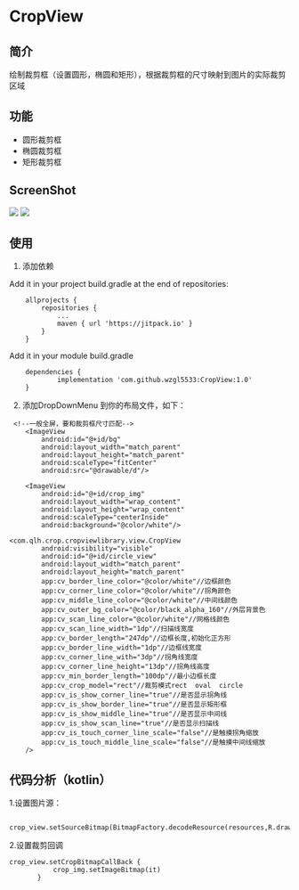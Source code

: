 # CropView

## 简介
绘制裁剪框（设置圆形，椭圆和矩形），根据裁剪框的尺寸映射到图片的实际裁剪区域

## 功能
* 圆形裁剪框
* 椭圆裁剪框
* 矩形裁剪框

## ScreenShot
![](https://github.com/wzgl5533/CropView/blob/master/screenshot/1.gif)
![](https://github.com/wzgl5533/CropView/blob/master/screenshot/2.gif)

## 使用
1. 添加依赖

Add it in your project build.gradle at the end of repositories:
```
	allprojects {
		repositories {
			...
			maven { url 'https://jitpack.io' }
		}
	}
```
Add it in your module build.gradle
```
	dependencies {
	        implementation 'com.github.wzgl5533:CropView:1.0'
	}
```
2. 添加DropDownMenu 到你的布局文件，如下：
```
 <!--一般全屏，要和裁剪框尺寸匹配-->
    <ImageView
        android:id="@+id/bg"
        android:layout_width="match_parent"
        android:layout_height="match_parent"
        android:scaleType="fitCenter"
        android:src="@drawable/d"/>
	
    <ImageView
        android:id="@+id/crop_img"
        android:layout_width="wrap_content"
        android:layout_height="wrap_content"
        android:scaleType="centerInside"
        android:background="@color/white"/>
	
<com.qlh.crop.cropviewlibrary.view.CropView
        android:visibility="visible"
        android:id="@+id/circle_view"
        android:layout_width="match_parent"
        android:layout_height="match_parent"
        app:cv_border_line_color="@color/white"//边框颜色
        app:cv_corner_line_color="@color/white"//拐角颜色
        app:cv_middle_line_color="@color/white"//中间线颜色
        app:cv_outer_bg_color="@color/black_alpha_160"//外层背景色
        app:cv_scan_line_color="@color/white"//网格线颜色
        app:cv_scan_line_width="1dp"//扫描线宽度
        app:cv_border_length="247dp"//边框长度,初始化正方形
        app:cv_border_line_width="1dp"//边框线宽度
        app:cv_corner_line_with="3dp"//拐角线宽度
        app:cv_corner_line_height="13dp"//拐角线高度
        app:cv_min_border_length="100dp"//最小边框长度
        app:cv_crop_model="rect"//裁剪模式rect  oval  circle
        app:cv_is_show_corner_line="true"//是否显示拐角线
        app:cv_is_show_border_line="true"//是否显示矩形框
        app:cv_is_show_middle_line="true"//是否显示中间线
        app:cv_is_show_scan_line="true"//是否显示扫描线
        app:cv_is_touch_corner_line_scale="false"//是触摸拐角缩放
        app:cv_is_touch_middle_line_scale="false"//是触摸中间线缩放
	/>
```

## 代码分析（kotlin）

1.设置图片源：
```
 crop_view.setSourceBitmap(BitmapFactory.decodeResource(resources,R.drawable.d))
 ```
 2.设置裁剪回调
 ```
 crop_view.setCropBitmapCallBack {
            crop_img.setImageBitmap(it)
        }
```
 
